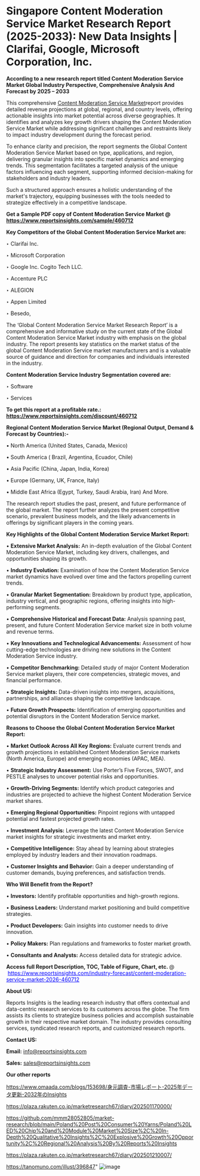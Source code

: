 # Singapore Content Moderation Service Market Research Report (2025-2033): New Data Insights | Clarifai, Google, Microsoft Corporation, Inc.

<strong>According to a new research report titled Content Moderation Service Market Global Industry Perspective, Comprehensive Analysis And Forecast by 2025 – 2033</strong>

This comprehensive <a href=https://www.reportsinsights.com/sample/460712>Content Moderation Service Market</a>report provides detailed revenue projections at global, regional, and country levels, offering actionable insights into market potential across diverse geographies. It identifies and analyzes key growth drivers shaping the Content Moderation Service Market while addressing significant challenges and restraints likely to impact industry development during the forecast period.

To enhance clarity and precision, the report segments the Global Content Moderation Service Market based on type, applications, and region, delivering granular insights into specific market dynamics and emerging trends. This segmentation facilitates a targeted analysis of the unique factors influencing each segment, supporting informed decision-making for stakeholders and industry leaders.

Such a structured approach ensures a holistic understanding of the market's trajectory, equipping businesses with the tools needed to strategize effectively in a competitive landscape.

<strong>Get a Sample PDF copy of Content Moderation Service Market </strong><strong>@<a href=https://www.reportsinsights.com/sample/460712 style=color:#0000ff;> https://www.reportsinsights.com/sample/460712</a></strong></font>

<strong>Key Competitors of the Global Content Moderation Service Market are:</strong>

‣ Clarifai Inc.

‣ Microsoft Corporation

‣ Google Inc. Cogito Tech LLC.

‣ Accenture PLC

‣ ALEGION

‣ Appen Limited

‣ Besedo,

The ‘Global Content Moderation Service Market Research Report’ is a comprehensive and informative study on the current state of the Global Content Moderation Service Market industry with emphasis on the global industry. The report presents key statistics on the market status of the global Content Moderation Service market manufacturers and is a valuable source of guidance and direction for companies and individuals interested in the industry.

<strong>Content Moderation Service Industry Segmentation covered are:</strong>

‣ Software

‣ Services

<strong>To get this report at a profitable rate.: <a href=https://www.reportsinsights.com/discount/460712 style=color:#0000ff;>https://www.reportsinsights.com/discount/460712</a></strong></font>

<strong>Regional Content Moderation Service Market (Regional Output, Demand &amp; Forecast by Countries):-</strong>

• North America (United States, Canada, Mexico)

• South America ( Brazil, Argentina, Ecuador, Chile)

• Asia Pacific (China, Japan, India, Korea)

• Europe (Germany, UK, France, Italy)

• Middle East Africa (Egypt, Turkey, Saudi Arabia, Iran) And More.

The research report studies the past, present, and future performance of the global market. The report further analyzes the present competitive scenario, prevalent business models, and the likely advancements in offerings by significant players in the coming years.

<strong>Key Highlights of the Global Content Moderation Service Market Report:</strong>

• <strong>Extensive Market Analysis:</strong> An in-depth evaluation of the Global Content Moderation Service Market, including key drivers, challenges, and opportunities shaping its growth.

• <strong>Industry Evolution:</strong> Examination of how the Content Moderation Service market dynamics have evolved over time and the factors propelling current trends.

• <strong>Granular Market Segmentation:</strong> Breakdown by product type, application, industry vertical, and geographic regions, offering insights into high-performing segments.

• <strong>Comprehensive Historical and Forecast Data:</strong> Analysis spanning past, present, and future Content Moderation Service market size in both volume and revenue terms.

• <strong>Key Innovations and Technological Advancements:</strong> Assessment of how cutting-edge technologies are driving new solutions in the Content Moderation Service industry.

• <strong>Competitor Benchmarking:</strong> Detailed study of major Content Moderation Service market players, their core competencies, strategic moves, and financial performance.

• <strong>Strategic Insights:</strong> Data-driven insights into mergers, acquisitions, partnerships, and alliances shaping the competitive landscape.

• <strong>Future Growth Prospects:</strong> Identification of emerging opportunities and potential disruptors in the Content Moderation Service market.

<strong>Reasons to Choose the Global Content Moderation Service Market Report:</strong>

• <strong>Market Outlook Across All Key Regions:</strong> Evaluate current trends and growth projections in established Content Moderation Service markets (North America, Europe) and emerging economies (APAC, MEA).

• <strong>Strategic Industry Assessment:</strong> Use Porter’s Five Forces, SWOT, and PESTLE analyses to uncover potential risks and opportunities.

• <strong>Growth-Driving Segments:</strong> Identify which product categories and industries are projected to achieve the highest Content Moderation Service market shares.

• <strong>Emerging Regional Opportunities:</strong> Pinpoint regions with untapped potential and fastest projected growth rates.

• <strong>Investment Analysis:</strong> Leverage the latest Content Moderation Service market insights for strategic investments and market entry.

• <strong>Competitive Intelligence:</strong> Stay ahead by learning about strategies employed by industry leaders and their innovation roadmaps.

• <strong>Customer Insights and Behavior:</strong> Gain a deeper understanding of customer demands, buying preferences, and satisfaction trends.

<strong>Who Will Benefit from the Report?</strong>

• <strong>Investors:</strong> Identify profitable opportunities and high-growth regions.

• <strong>Business Leaders:</strong> Understand market positioning and build competitive strategies.

• <strong>Product Developers:</strong> Gain insights into customer needs to drive innovation.

• <strong>Policy Makers:</strong> Plan regulations and frameworks to foster market growth.

• <strong>Consultants and Analysts:</strong> Access detailed data for strategic advice.
</ul>
<strong>Access full Report Description, TOC, Table of Figure, Chart, etc. </strong>@  <a href=https://www.reportsinsights.com/industry-forecast/content-moderation-service-market-2026-460712 style=color:#0000ff;>https://www.reportsinsights.com/industry-forecast/content-moderation-service-market-2026-460712</a></font>

<strong><strong>About US</strong>:</strong>

Reports Insights is the leading research industry that offers contextual and data-centric research services to its customers across the globe. The firm assists its clients to strategize business policies and accomplish sustainable growth in their respective market domain. The industry provides consulting services, syndicated research reports, and customized research reports.

<strong>Contact US:</strong>

<p class=""""><b>Email:</b> <a href=mailto:info@reportsinsights.com>info@reportsinsights.com</a></p>
<p class=""""><b>Sales:</b> <a href=mailto:sales@reportsinsights.com>sales@reportsinsights.com</a></p>

<strong>Our other reports</strong>

<a href=https://www.omaada.com/blogs/153698/身元調査-市場レポート-2025年データ更新-2032年のInsights>https://www.omaada.com/blogs/153698/身元調査-市場レポート-2025年データ更新-2032年のInsights</a>

<a href=https://plaza.rakuten.co.jp/marketresearch67/diary/202501170000/>https://plaza.rakuten.co.jp/marketresearch67/diary/202501170000/</a>

<a href=https://github.com/mmm28052805/market-research/blob/main/Poland%20Post%20Consumer%20Yarns/Poland%20LED%20Chip%20and%20Module%20Market%20Size%2C%20In-Depth%20Qualitative%20Insights%2C%20Explosive%20Growth%20Opportunity%2C%20Regional%20Analysis%20By%20Reports%20Insights>https://github.com/mmm28052805/market-research/blob/main/Poland%20Post%20Consumer%20Yarns/Poland%20LED%20Chip%20and%20Module%20Market%20Size%2C%20In-Depth%20Qualitative%20Insights%2C%20Explosive%20Growth%20Opportunity%2C%20Regional%20Analysis%20By%20Reports%20Insights</a>

<a href=https://plaza.rakuten.co.jp/marketresearch67/diary/202501210007/>https://plaza.rakuten.co.jp/marketresearch67/diary/202501210007/</a>

<a href=https://tanomuno.com/illust/396847>https://tanomuno.com/illust/396847</a>"
![image](https://github.com/user-attachments/assets/c48d3709-6663-422f-aec8-beaa0ea4392c)

